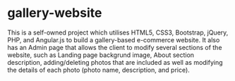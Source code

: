 # gallery-website
This is a self-owned project which utilises HTML5, CSS3, Bootstrap, jQuery, PHP, and Angular.js to build a gallery-based e-commerce website. It also has an Admin page that allows the client to modify several sections of the website, such as Landing page backgrund image, About section description, adding/deleting photos that are included as well as modifying the details of each photo (photo name, description, and price).
